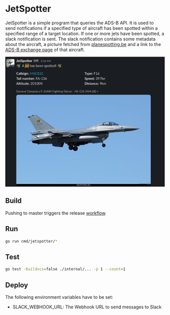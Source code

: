# JetSpotter

JetSpotter is a simple program that queries the ADS-B API.
It is used to send notifications if a specified type of aircraft has been spotted within a specified range of a target location.
If one or more jets have been spotted, a slack notification is sent. The slack notification contains some metadata about the aircraft, a picture fetched from [planespotting.be](www.planespotting.be) and a link to the [ADS-B exchange page](https://globe.adsbexchange.com) of that aircraft.

![JetsSpotter slack notfication ](image/../images/jetspotter-slack.png)

## Build

Pushing to master triggers the release [workflow](.github/workflows/release.yaml).

## Run

```bash
go run cmd/jetspotter/*
```

## Test

```bash
go test -buildvcs=false ./internal/... -p 1 --count=1
```

## Deploy

The following environment variables have to be set:

* SLACK_WEBHOOK_URL: The Webhook URL to send messages to Slack
